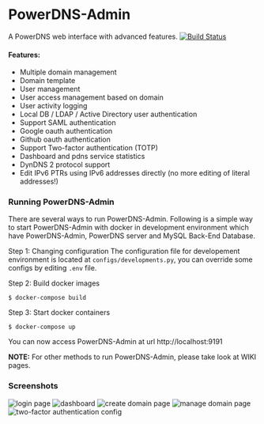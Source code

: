 # PowerDNS-Admin
A PowerDNS web interface with advanced features.
[![Build Status](https://travis-ci.org/ngoduykhanh/PowerDNS-Admin.svg?branch=master)](https://travis-ci.org/ngoduykhanh/PowerDNS-Admin)

#### Features:
- Multiple domain management
- Domain template
- User management
- User access management based on domain
- User activity logging
- Local DB / LDAP / Active Directory user authentication
- Support SAML authentication
- Google oauth authentication
- Github oauth authentication
- Support Two-factor authentication (TOTP)
- Dashboard and pdns service statistics
- DynDNS 2 protocol support
- Edit IPv6 PTRs using IPv6 addresses directly (no more editing of literal addresses!)

### Running PowerDNS-Admin
There are several ways to run PowerDNS-Admin. Following is a simple way to start PowerDNS-Admin with docker in development environment which have PowerDNS-Admin, PowerDNS server and MySQL Back-End Database.

Step 1: Changing configuration
The configuration file for developement environment is located at `configs/developments.py`, you can override some configs by editing `.env` file.

Step 2: Build docker images

```$ docker-compose build```

Step 3: Start docker containers

```$ docker-compose up```

You can now access PowerDNS-Admin at url http://localhost:9191

**NOTE:** For other methods to run PowerDNS-Admin, please take look at WIKI pages.

### Screenshots
![login page](https://github.com/ngoduykhanh/PowerDNS-Admin/wiki/images/readme_screenshots/fullscreen-login.png?raw=true)
![dashboard](https://github.com/ngoduykhanh/PowerDNS-Admin/wiki/images/readme_screenshots/fullscreen-dashboard.png?raw=true)
![create domain page](https://github.com/ngoduykhanh/PowerDNS-Admin/wiki/images/readme_screenshots/fullscreen-domaincreate.png?raw=true)
![manage domain page](https://github.com/ngoduykhanh/PowerDNS-Admin/wiki/images/readme_screenshots/fullscreen-domainmanage.png?raw=true)
![two-factor authentication config](https://cloud.githubusercontent.com/assets/6447444/16111111/467f2226-33db-11e6-926a-01b4d15035d2.png)

